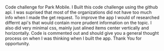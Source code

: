 Code challenge for Park Mobile. I Built this code challenge using the github api. I was suprised that most of the organizations did not have too much info when I made the get request. To improve the app I would of researched differnt api's that would contain more prudent information on the topic. I also did very minimal css, mainly just alined items center vertically and horizontally. Code is commented out and should give you a general thought process on when I was thinking when I built the app. Thank You for opportunity.
